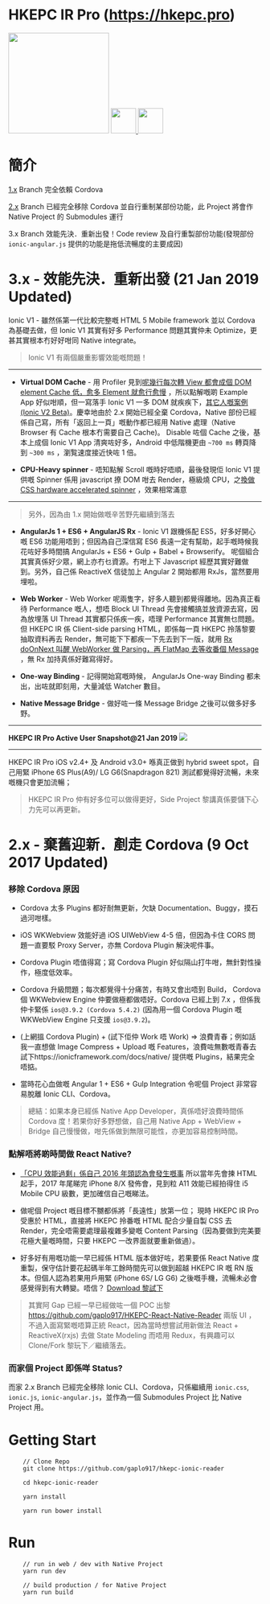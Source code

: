# HKEPC IR Pro (https://hkepc.pro)
<img src="https://storage.googleapis.com/hkepc-ir-public/hkepc-ir-pro-icon@512.png" height="200">
<a href="https://appsto.re/hk/zAtDab.i"><img src="https://storage.googleapis.com/hkepc-ir-public/apps-applestore.png" height="50"> </a>
<a href="https://play.google.com/store/apps/details?id=com.gaplotech.hkepc_ionic_reader"><img src="https://storage.googleapis.com/hkepc-ir-public/apps-googleplay.png" height="50"></a>

# 簡介
[1.x](https://github.com/gaplo917/hkepc-ionic-reader/tree/1.x) Branch 完全依賴 Cordova

[2.x](https://github.com/gaplo917/hkepc-ionic-reader/tree/2.x) Branch 已經完全移除 Cordova 並自行重制某部份功能，此 Project 將會作 Native Project 的 Submodules 運行

3.x Branch 效能先決．重新出發！Code review 及自行重製部份功能(發現部份 `ionic-angular.js` 提供的功能是拖低流暢度的主要成因)

# 3.x - 效能先決．重新出發 (21 Jan 2019 Updated)
Ionic V1 - 雖然係第一代比較完整嘅 HTML 5 Mobile framework 並以 Cordova 為基礎去做，但 Ionic V1 其實有好多 Performance 問題其實仲未 Optimize，更甚其實根本冇好好咁同 Native integrate。  

> Ionic V1 有兩個嚴重影響效能嘅問題！

---
* **Virtual DOM Cache** - 用 Profiler 見到[呢幾行每次轉 View 都會成個 DOM element Cache 低，愈多 Element 就愈行愈慢](https://github.com/gaplo917/hkepc-ionic-reader/blob/026c729c0bf411d2c34b1cd15010c59e57b19a89/www/lib/ionic/js/ionic.js#L418-L449)
，所以點解嘅啲 Example App 好似咁順，但一寫落手 Ionic V1 一多 DOM 就疾疾下，[其它人嘅案例(Ionic V2 Beta)](https://github.com/ionic-team/ionic/issues/10781)。慶幸地由於 2.x 開始已經全棄 Cordova，Native 部份已經係自己寫，所有「返回上一頁」嘅動作都已經用 Native 處理（Native Browser 有 Cache 根本冇需要自己 Cache)。
Disable 咗個 Cache 之後，基本上成個 Ionic V1 App 清爽咗好多，Android 中低階機更由 `~700 ms` 轉頁降到 `~300 ms` ，瀏覧速度接近快咗 1 倍。

* **CPU-Heavy spinner** - 唔知點解 Scroll 嘅時好唔順，最後發現佢 Ionic V1 提供嘅 Spinner 係用 javascript 撩 DOM 咁去 Render，極級燒 CPU，之[換做 CSS hardware accelerated spinner](https://github.com/gaplo917/hkepc-ionic-reader/commit/b3e6fbf25e063ac9957511fea2769183106275a7)
，效果相常滿意

---

> 另外，因為由 1.x 開始做嘅辛苦野先繼續到落去
 
* **AngularJs 1 + ES6 + AngularJS Rx** - Ionic V1 跟機係配 ES5，好多好開心嘅 ES6 功能用唔到；但因為自己深信寫 ES6 長遠一定有幫助，起手嘅時候我花咗好多時間搞 AngularJs + ES6 + Gulp + Babel + Browserify。
呢個組合其實真係好少眾，網上亦冇乜資源。冇咁上下 Javascript 經歷其實好難做到。另外，自己係 ReactiveX 信徒加上 Angular 2 開始都用 RxJs，當然要用埋啦。
 
* **Web Worker** - Web Worker 呢兩隻字，好多人聽到都覺得離地。因為真正看待 Performance 嘅人，想唔 Block UI Thread 先會接觸搞並放資源去寫，因為放埋落 UI Thread 其實都只係疾一疾，唔理 Performance 其實無乜問題。
但 HKEPC IR 係 Client-side parsing HTML，即係每一頁 HKEPC 拎落黎要抽取資料再去 Render，無可能下下都疾一下先去到下一版，就用 [Rx doOnNext 叫醒 WebWorker 做 Parsing，再 FlatMap 去等收番個 Message](https://github.com/gaplo917/hkepc-ionic-reader/blob/4be9b221b0d2dfa1b61dcb4a5bb6616a9e1c859a/src/es6/core/service/ApiService.js#L30-L59)
，無 Rx 加持真係好難寫得好。

* **One-way Binding** - 記得開始寫嘅時候， AngularJs One-way Binding 都未出，出咗就即刻用，大量減低 Watcher 數目。

* **Native Message Bridge** - 做好咗一條 Message Bridge 之後可以做多好多野。

---
**HKEPC IR Pro Active User Snapshot@21 Jan 2019**
![](https://upload.cc/i1/2019/01/22/ATdFk3.png)

---

HKEPC IR Pro iOS v2.4+ 及 Android v3.0+ 喺真正做到 hybrid sweet spot，自己用緊 iPhone 6S Plus(A9)/ LG G6(Snapdragon 821) 測試都覺得好流暢，未來嘅機只會更加流暢；

> HKEPC IR Pro 仲有好多位可以做得更好，Side Project 黎講真係要儲下心力先可以再更新。


# 2.x - 棄舊迎新．剷走 Cordova (9 Oct 2017 Updated)
### 移除 Cordova 原因
* Cordova 太多 Plugins 都好耐無更新，欠缺 Documentation、Buggy，摸石過河咁樣。

* iOS WKWebview 效能好過 iOS UIWebView 4-5 倍，但因為卡住 CORS 問題一直要駁 Proxy Server，亦無 Cordova Plugin 解決呢件事。

* Cordova Plugin 唔值得寫；寫 Cordova Plugin 好似隔山打牛咁，無針對性操作，極度低效率。

* Cordova 升級問題；每次都覺得十分痛苦，有時又會出唔到 Build， Cordova 個 WKWebview Engine 仲要做極都做唔好。Cordova 已經上到 7.x ，但係我仲卡緊係 `ios@3.9.2 (Cordova 5.4.2)` (因為用一個 Cordova Plugin 嘅 WKWebView Engine 只支援 `ios@3.9.2`)。

* (上網搵 Cordova Plugin) + (試下佢仲 Work 唔 Work) => 浪費青春；例如話我一直想做 Image Compress + Upload 嘅 Features，浪費咗無數嘅青春去試下https://ionicframework.com/docs/native/ 提供嘅 Plugins，結果完全唔掂。

* 當時花心血做嘅 Angular 1 + ES6 + Gulp Integration 令呢個 Project 非常容易脫離 Ionic CLI、Cordova。

> 總結：如果本身已經係 Native App Developer，真係唔好浪費時間係 Cordova 度！若果你好多野想做，自己用 Native App + WebView + Bridge 自己慢慢做，咁先係做到無限可能性，亦更加容易控制時間。


### 點解唔將啲時間做 React Native?
* [「CPU 效能過剩」係自己 2016 年頭認為會發生嘅事](http://blog.gaplotech.com/hkepc-ionic-reader/) 所以當年先會揀 HTML 起手，2017 年尾睇完 iPhone 8/X 發佈會，見到粒 A11 效能已經拍得住 i5 Mobile CPU 級數，更加確信自己嘅睇法。

* 做呢個 Project 嘅目標不嬲都係將「長遠性」放第一位； 現時 HKEPC IR Pro 受惠於 HTML，直接將 HKEPC 拎番嘅 HTML 配合少量自製 CSS 去 Render，完全唔需要處理最複雜多變嘅 Content Parsing（因為要做到完美要花極大量嘅時間，只要 HKEPC 一改界面就要重新做過）。

* 好多好有用嘅功能一早已經係 HTML 版本做好咗，若果要係 React Native 度重製，保守估計要花起碼半年工餘時間先可以做到超越 HKEPC IR 嘅 RN 版本。但個人認為若果用戶用緊 (iPhone 6S/ LG G6) 之後嘅手機，流暢未必會感覺得到有大轉變。唔信？ [Download 黎試下](https://itunes.apple.com/hk/app/hkepc-ir/id1081423513?mt=8)

> 其實阿 Gap 已經一早已經做咗一個 POC 出黎 https://github.com/gaplo917/HKEPC-React-Native-Reader 兩版 UI ，不過入面寫緊嘅唔算正統 React，因為當時想嘗試用新做法 React + ReactiveX(rxjs) 去做 State Modeling 而唔用 Redux，有興趣可以 Clone/Fork 黎玩下／繼續落去。

### 而家個 Project 即係咩 Status?
而家 2.x Branch 已經完全移除 Ionic CLI、Cordova，只係繼續用 `ionic.css`, `ionic.js`, `ionic-angular.js`，並作為一個 Submodules Project 比 Native Project 用。



# Getting Start

		// Clone Repo
		git clone https://github.com/gaplo917/hkepc-ionic-reader

		cd hkepc-ionic-reader

		yarn install

		yarn run bower install
# Run
		// run in web / dev with Native Project
		yarn run dev

		// build production / for Native Project
		yarn run build
